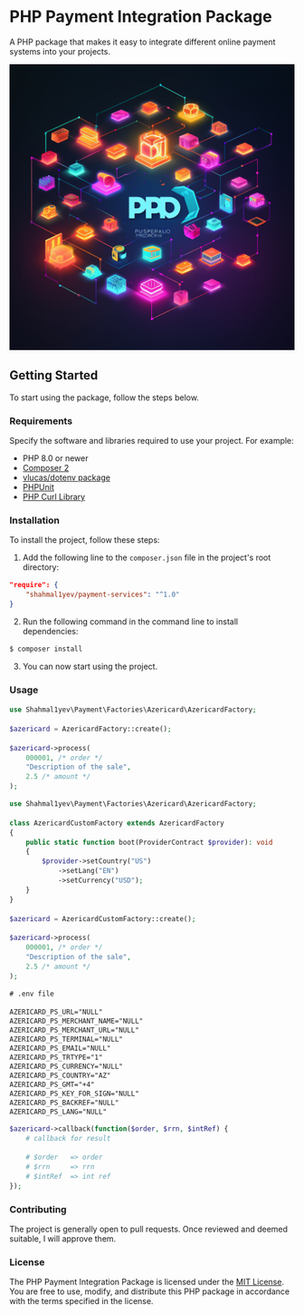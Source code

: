 # PHP Payment Integration Package

A PHP package that makes it easy to integrate different online payment systems into your projects.

![Banner](./banner.png)

## Getting Started

To start using the package, follow the steps below.

### Requirements

Specify the software and libraries required to use your project. For example:

- PHP 8.0 or newer
- [Composer 2](https://getcomposer.org/download/)
- [vlucas/dotenv package](https://github.com/vlucas/phpdotenv)
- [PHPUnit](https://phpunit.de/getting-started/phpunit-10.html)
- [PHP Curl Library](https://www.php.net/manual/en/curl.setup.php)

### Installation

To install the project, follow these steps:

1. Add the following line to the `composer.json` file in the project's root directory:

```json
"require": {
    "shahmal1yev/payment-services": "^1.0"
}
```

2. Run the following command in the command line to install dependencies:

```bash
$ composer install
```
3. You can now start using the project.

### Usage

```php
use Shahmal1yev\Payment\Factories\Azericard\AzericardFactory;

$azericard = AzericardFactory::create();

$azericard->process(
    000001, /* order */ 
    "Description of the sale", 
    2.5 /* amount */
);
```

```php
use Shahmal1yev\Payment\Factories\Azericard\AzericardFactory;

class AzericardCustomFactory extends AzericardFactory
{
    public static function boot(ProviderContract $provider): void
    {
        $provider->setCountry("US")
            ->setLang("EN")
            ->setCurrency("USD");
    }
}

$azericard = AzericardCustomFactory::create();

$azericard->process(
    000001, /* order */ 
    "Description of the sale", 
    2.5 /* amount */
);
```

```env
# .env file

AZERICARD_PS_URL="NULL"
AZERICARD_PS_MERCHANT_NAME="NULL"
AZERICARD_PS_MERCHANT_URL="NULL"
AZERICARD_PS_TERMINAL="NULL"
AZERICARD_PS_EMAIL="NULL"
AZERICARD_PS_TRTYPE="1"
AZERICARD_PS_CURRENCY="NULL"
AZERICARD_PS_COUNTRY="AZ"
AZERICARD_PS_GMT="+4"
AZERICARD_PS_KEY_FOR_SIGN="NULL"
AZERICARD_PS_BACKREF="NULL"
AZERICARD_PS_LANG="NULL"
```

```php
$azericard->callback(function($order, $rrn, $intRef) {
    # callback for result

    # $order   => order
    # $rrn     => rrn
    # $intRef  => int ref
});
```

### Contributing

The project is generally open to pull requests. Once reviewed and deemed suitable, I will approve them.

### License

The PHP Payment Integration Package is licensed under the [MIT License](LICENSE). You are free to use, modify, and distribute this PHP package in accordance with the terms specified in the license.